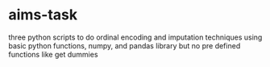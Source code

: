 # aims-task
three python scripts to do ordinal encoding and imputation techniques using basic python functions, numpy, and pandas library but no pre defined functions like get dummies
